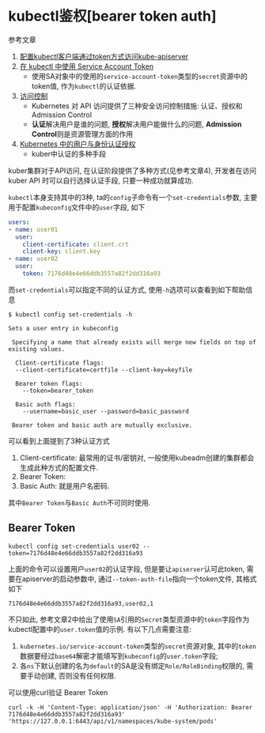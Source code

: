 # kubectl鉴权[bearer token auth]

参考文章

1. [配置kubectl客户端通过token方式访问kube-apiserver](https://www.cnblogs.com/tianshifu/p/7841007.html)
2. [在 kubectl 中使用 Service Account Token](https://blog.csdn.net/kwame211/article/details/78981403)
    - 使用SA对象中的使用的`service-account-token`类型的`secret`资源中的token值, 作为`kubectl`的认证依据.
3. [访问控制](https://kubernetes.feisky.xyz/extension/auth)
    - Kubernetes 对 API 访问提供了三种安全访问控制措施: 认证、授权和 Admission Control
    - **认证**解决用户是谁的问题, **授权**解决用户能做什么的问题, **Admission Control**则是资源管理方面的作用
4. [Kubernetes 中的用户与身份认证授权](https://jimmysong.io/kubernetes-handbook/guide/authentication.html)
    - kuber中认证的多种手段

kuber集群对于API访问, 在认证阶段提供了多种方式(见参考文章4), 开发者在访问 kuber API 时可以自行选择认证手段, 只要一种成功就算成功. 

`kubectl`本身支持其中的3种, ta的`config`子命令有一个`set-credentials`参数, 主要用于配置`kubeconfig`文件中的`user`字段, 如下

```yaml
users:
- name: user01
  user:
    client-certificate: client.crt 
    client-key: client.key 
- name: user02
  user:
    token: 7176d48e4e66ddb3557a82f2dd316a93
```

而`set-credentials`可以指定不同的认证方式, 使用`-h`选项可以查看到如下帮助信息

```log
$ kubectl config set-credentials -h

Sets a user entry in kubeconfig

 Specifying a name that already exists will merge new fields on top of existing values.

  Client-certificate flags:
  --client-certificate=certfile --client-key=keyfile

  Bearer token flags:
    --token=bearer_token

  Basic auth flags:
    --username=basic_user --password=basic_password

 Bearer token and basic auth are mutually exclusive.
```

可以看到上面提到了3种认证方式

1. Client-certificate: 最常用的证书/密钥对, 一般使用kubeadm创建的集群都会生成此种方式的配置文件.
2. Bearer Token:
3. Basic Auth: 就是用户名密码.

其中`Bearer Token`与`Basic Auth`不可同时使用.

## Bearer Token

```
kubectl config set-credentials user02 --token=7176d48e4e66ddb3557a82f2dd316a93
```

上面的命令可以设置用户`user02`的认证字段, 但是要让`apiserver`认可此token, 需要在apiserver的启动参数中, 通过`--token-auth-file`指向一个token文件, 其格式如下

```
7176d48e4e66ddb3557a82f2dd316a93,user02,1
```

不只如此, 参考文章2中给出了使用`SA`引用的`Secret`类型资源中的`token`字段作为kubectl配置中的`user.token`值的示例. 有以下几点需要注意:

1. `kubernetes.io/service-account-token`类型的`secret`资源对象, 其中的`token`数据要经过`base64`解密才能填写到`kubeconfig`的`user.token`字段;
2. 各`ns`下默认创建的名为`default`的SA是没有绑定`Role/RoleBinding`权限的, 需要手动创建, 否则没有任何权限.

可以使用curl验证 Bearer Token

```
curl -k -H 'Content-Type: application/json' -H 'Authorization: Bearer 7176d48e4e66ddb3557a82f2dd316a93' 'https://127.0.0.1:6443/api/v1/namespaces/kube-system/pods'
```
